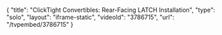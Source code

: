 {
    "title": "ClickTight Convertibles: Rear-Facing LATCH Installation",
    "type": "solo",
    "layout": "iframe-static",
    "videoId": "3786715",
    "url": "\/tvpembed\/3786715"
}